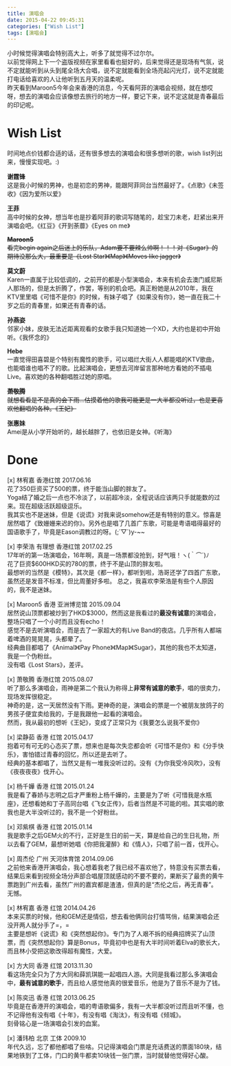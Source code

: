 ```yaml
---
title: 演唱会
date: 2015-04-22 09:45:31
categories: ["Wish List"]
tags: [演唱会]
---
```

小时候觉得演唱会特别高大上，听多了就觉得不过尔尔。  
以前觉得网上下一个盗版视频在家里看看也挺好的，后来觉得还是现场有气氛，说不定就能听到从头到尾全场大合唱，说不定就能看到全场亮起闪光灯，说不定就能打电话给喜欢的人让他听到五月天的温柔呢。  
昨天看到Maroon5今年会来香港的消息，今天看阿菲的演唱会视频，就在想哎呀，想去的演唱会应该像想去旅行的地方一样，要记下来，说不定这就是青春最后的印记呢。  

# Wish List
时间地点价钱都合适的话，还有很多想去的演唱会和很多想听的歌，wish list列出来，慢慢实现吧。:)

**谢霆锋**  
这是我小时候的男神，也是初恋的男神，能跟阿菲同台当然最好了。《点歌》《未签收》《因为爱所以爱》

**王菲**  
高中时候的女神，想当年也是抄着阿菲的歌词写随笔的，趁宝刀未老，赶紧出来开演唱会吧。《红豆》《开到荼蘼》《Eyes on me》

~~**Maroon5**  
看完begin again之后迷上的乐队，Adam要不要辣么帅啊！！！对《Sugar》的期待没那么大，最重要是《Lost Star》《Map》《Moves like jagger》~~

**莫文蔚**  
Karen一直属于比较低调的，之前开的都是小型演唱会，本来有机会去澳门威尼斯人那场的，但是太折腾了，作罢，等别的机会吧。真正粉她是从2010年，我在KTV里里唱《可惜不是你》的时候，有妹子唱了《如果没有你》，她一直在我二十岁之后的青春里，如果还有青春的话。

**孙燕姿**  
邻家小妹，皮肤无法近距离观看的女歌手我只知道她一个XD，大约也是初中开始听。《我怀念的》

**Hebe**  
一直觉得田喜碧是个特别有魔性的歌手，可以唱烂大街人人都能唱的KTV歌曲，也能唱谁也唱不了的歌。比起演唱会，更想去河岸留言那种地方看她的不插电Live。喜欢她的各种翻唱胜过她的原唱。

~~**萧敬腾**  
就想看看是不是真的会下雨…估摸着他的歌我可能更是一大半都没听过，也是更喜欢他翻唱的各种。《王妃》~~

**张惠妹**  
Amei是从小学开始听的，越长越胖了，也依旧是女神。《听海》

# Done
[x] 林宥嘉 香港红馆 2017.06.16  
花了350巨资买了500的票，终于能当山脚的胖友了。  
Yoga结了婚之后一点也不冷淡了，以前超冷淡，全程说话应该两只手就能数的过来。现在超级活跃超级逗乐。  
我其实也不是迷妹，但是《说谎》对我来说somehow还是有特别的意义。惊喜是居然唱了《致姗姗来迟的你》。另外也是唱了几首广东歌，可能是粤语唱得最好的国语歌手了，毕竟是Eason调教过的呀。(;´▽`)y-~~


[x] 李荣浩 有理想 香港红馆 2017.02.25  
17年听的第一场演唱会，16年啊，真是一场票都没抢到，好气哦！ヽ(｀⌒´)ﾉ  
花了巨资$600HKD买的780的票，终于不是山顶的胖友啦。  
最想听的当然是《模特》，其次是《都一样》，都听到啦，浩哥还学了四首广东歌，虽然还是发音不标准，但比周董好多啦。
总之，我喜欢李荣浩是有些个人原因的，我不是迷妹。


[x] Maroon5 香港 亚洲博览馆 2015.09.04  
居然说山顶票都被炒到了HKD$3000，然而这是我看过的**最没有诚意**的演唱会，整场只唱了一个小时而且没有echo！  
感觉不是去听演唱会，而是去了一家超大的有Live Band的夜店。几乎所有人都端着啤酒的晃晃晃，头都晕了。  
经典曲目都唱了《Animal》《Pay Phone》《Map》《Sugar》，其他的我也不太知道，我是一个伪粉丝。  
没有唱《Lost Stars》，差评。  


[x] 萧敬腾 香港红馆 2015.08.07  
听了那么多演唱会，雨神是第二个我认为称得上**非常有诚意的歌手**，唱的很卖力，现场发挥很稳定。  
神奇的是，这一天居然没有下雨。更神奇的是，演唱会的票是一个被朋友放鸽子的男孩子便宜卖给我的，于是我跟他一起看的演唱会。  
然而，我从最初的想听《王妃》，变成了正常只为《我要怎么说我不爱你》  

[x] 梁静茹 香港 红馆 2015.04.17  
抱着可有可无的心态买了票，想来也是每次失恋都会听《可惜不是你》和《分手快乐》，害怕错过青春的回忆，所以还是去听了。  
经典的基本都唱了，当然又是有一堆我没听过的。没有《为你我受冷风吹》，没有《夜夜夜夜》伐开心。  

[x] 杨千嬅 香港 红馆 2015.01.24  
我是看了春娇与志明之后才严重粉上杨千嬅的，主要是为了听《可惜我是水瓶座》，还想看她和丁子高同台唱《飞女正传》，后者当然是不可能的啦。其实唱的歌我也是大半没听过的，我不是一个好粉丝。  

[x] 邓紫棋 香港 红馆 2015.01.14  
我是歌手之后GEM火的不行，正好是生日的前一天，算是给自己的生日礼物，所以去看了GEM，最想听她唱《你把我灌醉》和《情人》，只唱了前一首，伐开心。

[x] 周杰伦 广州 天河体育馆 2014.09.06  
之前他来香港开演唱会，我心想着我老了我已经不喜欢他了，特意没有买票去看，结果后来看到视频全场分声部合唱屋顶就感动的不要不要的，果断买了最贵的黄牛票跑到广州去看，虽然广州的嘉宾都是渣渣，但真的是“杰伦之后，再无青春”。  
无憾。

[x] 林宥嘉 香港 红馆 2014.04.26  
本来买票的时候，他和GEM还是情侣，想去看他俩同台打情骂俏，结果演唱会还没开两人就分手了=，=  
主要是想听《说谎》和《突然想起你》。专门为了人艰不拆的经典招牌买了山顶票，而《突然想起你》算是Bonus，毕竟初中也是有大半时间听着Elva的歌长大，而且林小受把这歌改得超有魔性，大爱。

[x] 方大同 香港 红馆 2013.11.30  
看这场完全只为了方大同和薛凯琪能一起唱四人游。大同是我看过那么多演唱会中，**最有诚意的歌手**，而且给人感觉他真的很爱音乐，他是为了音乐不是为了钱。

[x] 陈奕迅 香港 红馆 2013.06.25  
毕竟是在香港开的演唱会，唱的粤语歌偏多，我有一大半都没听过而且听不懂，也不记得他有没有唱《十年》，有没有唱《淘汰》，有没有唱《倾城》。  
刻骨铭心是一场演唱会引发的血案。

[x] 潘玮柏 北京 工体 2009.10  
年代久远，忘了都他都唱了些啥。只记得演唱会门票是充话费送的票面180块，结果地铁到了工体，门口的黄牛都卖10块钱一张门票，当时就替他觉得好心酸。
